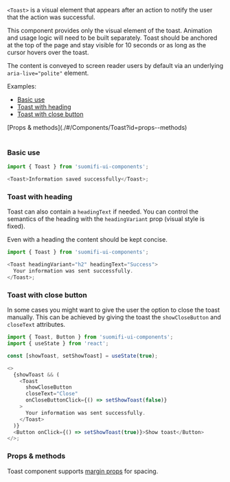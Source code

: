 `<Toast>` is a visual element that appears after an action to notify the user that the action was successful.

This component provides only the visual element of the toast. Animation and usage logic will need to be built separately. Toast should be anchored at the top of the page and stay visible for 10 seconds or as long as the cursor hovers over the toast.

The content is conveyed to screen reader users by default via an underlying `aria-live="polite"` element.

Examples:

- [Basic use](./#/Components/Toast?id=basic-use)
- [Toast with heading](./#/Components/Toast?id=toast-with-heading)
- [Toast with close button](./#/Components/Toast?id=toast-with-close-button)

<div style="margin-bottom: 40px">
  [Props & methods](./#/Components/Toast?id=props--methods)
</div>

### Basic use

```js
import { Toast } from 'suomifi-ui-components';

<Toast>Information saved successfully</Toast>;
```

### Toast with heading

Toast can also contain a `headingText` if needed. You can control the semantics of the heading with the `headingVariant` prop (visual style is fixed).

Even with a heading the content should be kept concise.

```js
import { Toast } from 'suomifi-ui-components';

<Toast headingVariant="h2" headingText="Success">
  Your information was sent successfully.
</Toast>;
```

### Toast with close button

In some cases you might want to give the user the option to close the toast manually. This can be achieved by giving the toast the `showCloseButton` and `closeText` attributes.

```js
import { Toast, Button } from 'suomifi-ui-components';
import { useState } from 'react';

const [showToast, setShowToast] = useState(true);

<>
  {showToast && (
    <Toast
      showCloseButton
      closeText="Close"
      onCloseButtonClick={() => setShowToast(false)}
    >
      Your information was sent successfully.
    </Toast>
  )}
  <Button onClick={() => setShowToast(true)}>Show toast</Button>
</>;
```

### Props & methods

Toast component supports [margin props](./#/Spacing/Margin%20props) for spacing.

